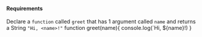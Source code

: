#### Requirements
Declare a `function` called `greet` that has 1 argument called `name` and returns a String `"Hi, <name>!"`
function greet(name){
    console.log(`Hi, ${name}!)
}